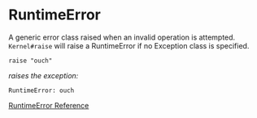 # RuntimeError

A generic error class raised when an invalid operation is attempted.
`Kernel#raise` will raise a RuntimeError if no Exception class is specified.

    raise "ouch"

*raises the exception:*

    RuntimeError: ouch

[RuntimeError Reference](https://ruby-doc.org/core-2.7.0/RuntimeError.html)